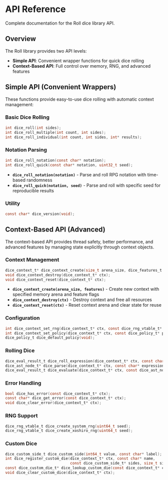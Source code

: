 # API Reference

Complete documentation for the Roll dice library API.

## Overview

The Roll library provides two API levels:
- **Simple API**: Convenient wrapper functions for quick dice rolling
- **Context-Based API**: Full control over memory, RNG, and advanced features

## Simple API (Convenient Wrappers)

These functions provide easy-to-use dice rolling with automatic context management:

### Basic Dice Rolling

```c
int dice_roll(int sides);
int dice_roll_multiple(int count, int sides);
int dice_roll_individual(int count, int sides, int* results);
```

### Notation Parsing

```c
int dice_roll_notation(const char* notation);
int dice_roll_quick(const char* notation, uint32_t seed);
```

- **`dice_roll_notation(notation)`** - Parse and roll RPG notation with time-based randomness
- **`dice_roll_quick(notation, seed)`** - Parse and roll with specific seed for reproducible results

### Utility

```c
const char* dice_version(void);
```

## Context-Based API (Advanced)

The context-based API provides thread safety, better performance, and advanced features by managing state explicitly through context objects.

### Context Management

```c
dice_context_t* dice_context_create(size_t arena_size, dice_features_t features);
void dice_context_destroy(dice_context_t* ctx);
void dice_context_reset(dice_context_t* ctx);
```

- **`dice_context_create(arena_size, features)`** - Create new context with specified memory arena and feature flags
- **`dice_context_destroy(ctx)`** - Destroy context and free all resources
- **`dice_context_reset(ctx)`** - Reset context arena and clear state for reuse

### Configuration

```c
int dice_context_set_rng(dice_context_t* ctx, const dice_rng_vtable_t* rng_vtable);
int dice_context_set_policy(dice_context_t* ctx, const dice_policy_t* policy);
dice_policy_t dice_default_policy(void);
```

### Rolling Dice

```c
dice_eval_result_t dice_roll_expression(dice_context_t* ctx, const char* expression_str);
dice_ast_node_t* dice_parse(dice_context_t* ctx, const char* expression_str);
dice_eval_result_t dice_evaluate(dice_context_t* ctx, const dice_ast_node_t* node);
```

### Error Handling

```c
bool dice_has_error(const dice_context_t* ctx);
const char* dice_get_error(const dice_context_t* ctx);
void dice_clear_error(dice_context_t* ctx);
```

### RNG Support

```c
dice_rng_vtable_t dice_create_system_rng(uint64_t seed);
dice_rng_vtable_t dice_create_xoshiro_rng(uint64_t seed);
```

### Custom Dice

```c
dice_custom_side_t dice_custom_side(int64_t value, const char* label);
int dice_register_custom_die(dice_context_t* ctx, const char* name, 
                             const dice_custom_side_t* sides, size_t side_count);
const dice_custom_die_t* dice_lookup_custom_die(const dice_context_t* ctx, const char* name);
void dice_clear_custom_dice(dice_context_t* ctx);
```